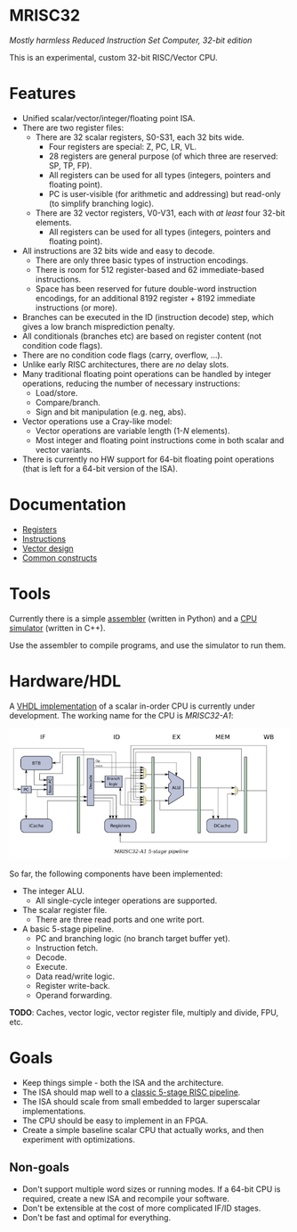 # MRISC32
*Mostly harmless Reduced Instruction Set Computer, 32-bit edition*

This is an experimental, custom 32-bit RISC/Vector CPU.

# Features

* Unified scalar/vector/integer/floating point ISA.
* There are two register files:
  - There are 32 scalar registers, S0-S31, each 32 bits wide.
    - Four registers are special: Z, PC, LR, VL.
    - 28 registers are general purpose (of which three are reserved: SP, TP, FP).
    - All registers can be used for all types (integers, pointers and floating point).
    - PC is user-visible (for arithmetic and addressing) but read-only (to simplify branching logic).
  - There are 32 vector registers, V0-V31, each with *at least* four 32-bit elements.
    - All registers can be used for all types (integers, pointers and floating point).
* All instructions are 32 bits wide and easy to decode.
  - There are only three basic types of instruction encodings.
  - There is room for 512 register-based and 62 immediate-based instructions.
  - Space has been reserved for future double-word instruction encodings, for an additional 8192 register + 8192 immediate instructions (or more).
* Branches can be executed in the ID (instruction decode) step, which gives a low branch misprediction penalty.
* All conditionals (branches etc) are based on register content (not condition code flags).
* There are no condition code flags (carry, overflow, ...).
* Unlike early RISC architectures, there are *no* delay slots.
* Many traditional floating point operations can be handled by integer operations, reducing the number of necessary instructions:
  - Load/store.
  - Compare/branch.
  - Sign and bit manipulation (e.g. neg, abs).
* Vector operations use a Cray-like model:
  - Vector operations are variable length (1-*N* elements).
  - Most integer and floating point instructions come in both scalar and vector variants.
* There is currently no HW support for 64-bit floating point operations (that is left for a 64-bit version of the ISA).


# Documentation

* [Registers](doc/Registers.md)
* [Instructions](doc/Instructions.md)
* [Vector design](doc/VectorDesign.md)
* [Common constructs](doc/CommonConstructs.md)


# Tools

Currently there is a simple [assembler](asm/) (written in Python) and a [CPU simulator](sim/) (written in C++).

Use the assembler to compile programs, and use the simulator to run them.


# Hardware/HDL

A [VHDL implementation](vhdl/) of a scalar in-order CPU is currently under development. The working name for the CPU is *MRISC32-A1*:

![MRISC32-A1 pipleine](doc/mrisc32-a1-pipeline.png)

So far, the following components have been implemented:

* The integer ALU.
  - All single-cycle integer operations are supported.
* The scalar register file.
  - There are three read ports and one write port.
* A basic 5-stage pipeline.
  - PC and branching logic (no branch target buffer yet).
  - Instruction fetch.
  - Decode.
  - Execute.
  - Data read/write logic.
  - Register write-back.
  - Operand forwarding.

**TODO**: Caches, vector logic, vector register file, multiply and divide, FPU, etc.

# Goals

* Keep things simple - both the ISA and the architecture.
* The ISA should map well to a [classic 5-stage RISC pipeline](https://en.wikipedia.org/wiki/Classic_RISC_pipeline).
* The ISA should scale from small embedded to larger superscalar implementations.
* The CPU should be easy to implement in an FPGA.
* Create a simple baseline scalar CPU that actually works, and then experiment with optimizations.

## Non-goals

* Don't support multiple word sizes or running modes. If a 64-bit CPU is required, create a new ISA and recompile your software.
* Don't be extensible at the cost of more complicated IF/ID stages.
* Don't be fast and optimal for everything.


